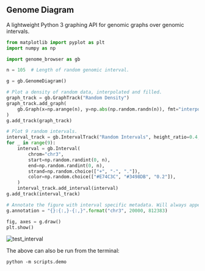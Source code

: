 ## Genome Diagram

A lightweight Python 3 graphing API for genomic graphs over genomic intervals.

```python
from matplotlib import pyplot as plt
import numpy as np

import genome_browser as gb

n = 105  # Length of random genomic interval.

g = gb.GenomeDiagram()

# Plot a density of random data, interpolated and filled.
graph_track = gb.GraphTrack("Random Density")
graph_track.add_graph(
    gb.Graph(x=np.arange(n), y=np.abs(np.random.randn(n)), fmt="interpolate", fill=True)
)
g.add_track(graph_track)

# Plot 9 random intervals.
interval_track = gb.IntervalTrack("Random Intervals", height_ratio=0.4, step=50)
for _ in range(9):
    interval = gb.Interval(
        chrom="chr3",
        start=np.random.randint(0, n),
        end=np.random.randint(0, n),
        strand=np.random.choice(["+", "-", "."]),
        color=np.random.choice(["#E74C3C", "#3498DB", "0.2"]),
    )
    interval_track.add_interval(interval)
g.add_track(interval_track)

# Annotate the figure with interval specific metadata. Will always appear in lower-right
g.annotation = "{}:{:,}-{:,}".format("chr3", 20000, 812383)

fig, axes = g.draw()
plt.show()
```

![test_interval](https://raw.githubusercontent.com/clintval/genome-browser/master/img/gb_test.png "Test Interval")

The above can also be run from the terminal:

```
python -m scripts.demo
```
